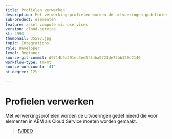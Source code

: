 ```yaml
---
title: Profielen verwerken
description: Met verwerkingsprofielen worden de uitvoeringen gedefinieerd die voor elementen in AEM als Cloud Service moeten worden gemaakt.
sub-product: elementen
feature: asset compute microservices
version: cloud-service
kt: 4993
thumbnail: 35597.jpg
topic: Integrations
role: Developer
level: Beginner
source-git-commit: d9714b9a291ec3ee5f3dba9723de72bb120d2149
workflow-type: tm+mt
source-wordcount: '41'
ht-degree: 12%

---
```



# Profielen verwerken

Met verwerkingsprofielen worden de uitvoeringen gedefinieerd die voor elementen in AEM als Cloud Service moeten worden gemaakt.

>[!VIDEO](https://video.tv.adobe.com/v/35597/?quality=12&learn=on&hidetitle=true)
